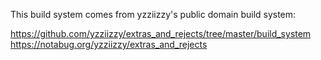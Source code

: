 This build system comes from yzziizzy's public domain build system:

https://github.com/yzziizzy/extras_and_rejects/tree/master/build_system
https://notabug.org/yzziizzy/extras_and_rejects

